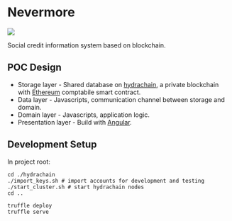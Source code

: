 # Nevermore

![](https://github.com/janx/nevermore/blob/master/app/images/screenshot.png)

Social credit information system based on blockchain.

## POC Design

* Storage layer - Shared database on [hydrachain](https://github.com/HydraChain/hydrachain), a private blockchain with [Ethereum](https://github.com/ethereum/go-ethereum) comptabile smart contract.
* Data layer - Javascripts, communication channel between storage and domain.
* Domain layer - Javascripts, application logic.
* Presentation layer - Build with [Angular](https://angularjs.org/).

## Development Setup

In project root:

```
cd ./hydrachain
./import_keys.sh # import accounts for development and testing
./start_cluster.sh # start hydrachain nodes
cd ..

truffle deploy
truffle serve
```
